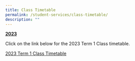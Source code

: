 ```yaml
---
title: Class Timetable
permalink: /student-services/class-timetable/
description: ""
---
```

<p><strong><u>2023</u></strong></p>
<p>Click on the link below for the 2023 Term 1 Class timetable.</p>
<p><a href="2023_Sem1_Class TT_updated 110123.pdf" target="_blank" rel="noopener">2023 Term 1 Class Timetable</a><br>